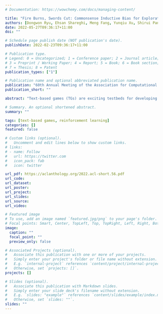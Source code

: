 ```yaml
---
# Documentation: https://wowchemy.com/docs/managing-content/

title: "Fire Burns, Swords Cut: Commonsense Inductive Bias for Exploration in Text-based Games"
authors: [Dongwon Ryu, Ehsan Shareghi, Meng Fang, Yunqiu Xu, Shirui Pan, Reza Haffari]
date: 2022-05-27T09:36:17+11:00
doi: ""

# Schedule page publish date (NOT publication's date).
publishDate: 2022-02-23T09:36:17+11:00

# Publication type.
# Legend: 0 = Uncategorized; 1 = Conference paper; 2 = Journal article;
# 3 = Preprint / Working Paper; 4 = Report; 5 = Book; 6 = Book section;
# 7 = Thesis; 8 = Patent
publication_types: ["1"]

# Publication name and optional abbreviated publication name.
publication: "60th Annual Meeting of the Association for Computational Linguistics (ACL-2022)"
publication_short: ""

abstract: "Text-based games (TGs) are exciting testbeds for developing deep reinforcement learning techniques due to their partially observed environments and large action spaces. In these games, the agent learns to explore the environment via natural language interactions with the game simulator. A fundamental challenge in TGs is the efficient exploration of the large action space when the agent has not yet acquired enough knowledge about the environment. We propose an exploration technique that injects external commonsense knowledge, via a pretrained language model (LM), into the agent during training when the agent is the most uncertain about its next action. Our method exhibits improvement on the collected game scores during the training in four out of nine games from Jericho. Additionally, the produced trajectory of actions exhibit lower perplexity, when tested with a pretrained LM, indicating better closeness to human language."

# Summary. An optional shortened abstract.
summary: ""

tags: [text-based games, reinforcement learning]
categories: []
featured: false

# Custom links (optional).
#   Uncomment and edit lines below to show custom links.
# links:
# - name: Follow
#   url: https://twitter.com
#   icon_pack: fab
#   icon: twitter

url_pdf: https://aclanthology.org/2022.acl-short.56.pdf
url_code:
url_dataset:
url_poster:
url_project:
url_slides:
url_source:
url_video:

# Featured image
# To use, add an image named `featured.jpg/png` to your page's folder. 
# Focal points: Smart, Center, TopLeft, Top, TopRight, Left, Right, BottomLeft, Bottom, BottomRight.
image:
  caption: ""
  focal_point: ""
  preview_only: false

# Associated Projects (optional).
#   Associate this publication with one or more of your projects.
#   Simply enter your project's folder or file name without extension.
#   E.g. `internal-project` references `content/project/internal-project/index.md`.
#   Otherwise, set `projects: []`.
projects: []

# Slides (optional).
#   Associate this publication with Markdown slides.
#   Simply enter your slide deck's filename without extension.
#   E.g. `slides: "example"` references `content/slides/example/index.md`.
#   Otherwise, set `slides: ""`.
slides: ""
---
```

